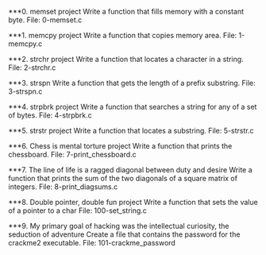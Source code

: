***0. memset project 
Write a function that fills memory with a constant byte.
File: 0-memset.c

***1. memcpy project
Write a function that copies memory area.
File: 1-memcpy.c

***2. strchr project
Write a function that locates a character in a string.
File: 2-strchr.c

***3. strspn
Write a function that gets the length of a prefix substring.
File: 3-strspn.c

***4. strpbrk project
Write a function that searches a string for any of a set of bytes.
File: 4-strpbrk.c

***5. strstr project
Write a function that locates a substring.
File: 5-strstr.c

***6. Chess is mental torture project
Write a function that prints the chessboard.
File: 7-print_chessboard.c

***7. The line of life is a ragged diagonal between duty and desire
Write a function that prints the sum of the two diagonals of a square matrix of integers.
File: 8-print_diagsums.c

***8. Double pointer, double fun project
Write a function that sets the value of a pointer to a char
File: 100-set_string.c

***9. My primary goal of hacking was the intellectual curiosity, the seduction of adventure
Create a file that contains the password for the crackme2 executable.
File: 101-crackme_password
